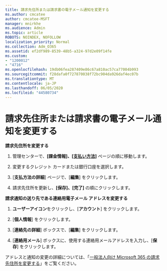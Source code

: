```yaml
---
title: 請求先住所または請求書の電子メール通知を変更する
ms.author: cmcatee
author: cmcatee-MSFT
manager: mnirkhe
ms.audience: Admin
ms.topic: article
ROBOTS: NOINDEX, NOFOLLOW
localization_priority: Normal
ms.collection: Adm_O365
ms.assetid: ef2df989-8539-48b5-a324-97d2e09f14fe
ms.custom:
- "1200012"
- "4716"
ms.openlocfilehash: 19db06fea287409e86c67a810ac57ca77004b993
ms.sourcegitcommit: f28dafa0f727870038f72bc904da926daf4ec07b
ms.translationtype: MT
ms.contentlocale: ja-JP
ms.lasthandoff: 06/05/2020
ms.locfileid: "44580734"
---
```

# <a name="change-billing-address-or-billing-email-notifications"></a>請求先住所または請求書の電子メール通知を変更する

**請求先住所を変更する**

1. 管理センターで、**[課金情報]、[[支払い方法]](https://go.microsoft.com/fwlink/p/?linkid=2018806)** ページの順に移動します。

2. 変更するクレジット カードまたは銀行口座を選択します。

3. [**支払方法の詳細**] ページで、[**編集**] をクリックします。

4. 請求先住所を更新し、**[保存]、[完了]** の順にクリックします。

**請求通知の送り先である連絡用電子メール アドレスを変更する** 

1. **ユーザーアイコン**をクリックし、[**アカウント**] をクリックします。

2. [**個人情報**] をクリックします。

3. [**連絡先の詳細**] ボックスで、[**編集**] をクリックします。

4. [**連絡用メール**] ボックスに、使用する連絡用メールアドレスを入力し、[**保存**] をクリックします。

アドレスと通知の変更の詳細については、「[一般法人向け Microsoft 365 の請求先住所を変更する](https://docs.microsoft.com/microsoft-365/commerce/billing-and-payments/change-your-billing-addresses?view=o365-worldwide)」をご覧ください。
